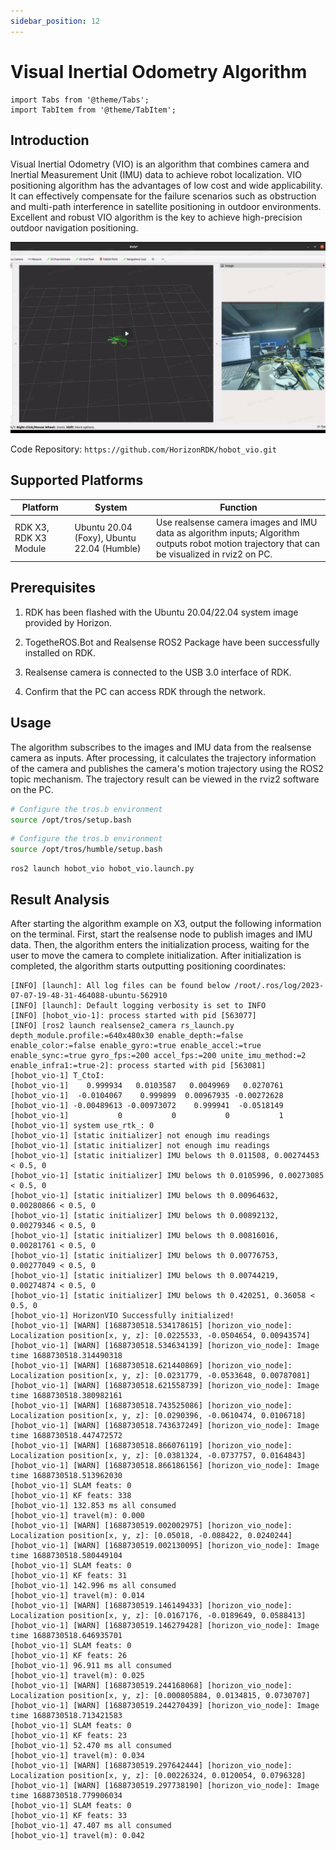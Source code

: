 ```yaml
---
sidebar_position: 12
---
```

# Visual Inertial Odometry Algorithm


```mdx-code-block
import Tabs from '@theme/Tabs';
import TabItem from '@theme/TabItem';
```

## Introduction

Visual Inertial Odometry (VIO) is an algorithm that combines camera and Inertial Measurement Unit (IMU) data to achieve robot localization. VIO positioning algorithm has the advantages of low cost and wide applicability. It can effectively compensate for the failure scenarios such as obstruction and multi-path interference in satellite positioning in outdoor environments. Excellent and robust VIO algorithm is the key to achieve high-precision outdoor navigation positioning.

![](./image/box_adv/hobot_vio_rviz.jpeg)

Code Repository:  `https://github.com/HorizonRDK/hobot_vio.git`

## Supported Platforms

| Platform                       | System | Function                                            |
| ------------------------------ | ---------------- | ------------------------------------------------------------ |
| RDK X3, RDK X3 Module | Ubuntu 20.04 (Foxy), Ubuntu 22.04 (Humble) | Use realsense camera images and IMU data as algorithm inputs; Algorithm outputs robot motion trajectory that can be visualized in rviz2 on PC. |

## Prerequisites

1. RDK has been flashed with the  Ubuntu 20.04/22.04 system image provided by Horizon.

2. TogetheROS.Bot and Realsense ROS2 Package have been successfully installed on RDK.

3. Realsense camera is connected to the USB 3.0 interface of RDK.

4. Confirm that the PC can access RDK through the network.

## Usage

The algorithm subscribes to the images and IMU data from the realsense camera as inputs. After processing, it calculates the trajectory information of the camera and publishes the camera's motion trajectory using the ROS2 topic mechanism. The trajectory result can be viewed in the rviz2 software on the PC. 

<Tabs groupId="tros-distro">
<TabItem value="foxy" label="Foxy">

```bash
# Configure the tros.b environment
source /opt/tros/setup.bash
```

</TabItem>

<TabItem value="humble" label="Humble">

```bash
# Configure the tros.b environment
source /opt/tros/humble/setup.bash
```

</TabItem>

</Tabs>

```shell
ros2 launch hobot_vio hobot_vio.launch.py 
```

## Result Analysis

After starting the algorithm example on X3, output the following information on the terminal. First, start the realsense node to publish images and IMU data. Then, the algorithm enters the initialization process, waiting for the user to move the camera to complete initialization. After initialization is completed, the algorithm starts outputting positioning coordinates:

```text
[INFO] [launch]: All log files can be found below /root/.ros/log/2023-07-07-19-48-31-464088-ubuntu-562910
[INFO] [launch]: Default logging verbosity is set to INFO
[INFO] [hobot_vio-1]: process started with pid [563077]
[INFO] [ros2 launch realsense2_camera rs_launch.py  depth_module.profile:=640x480x30 enable_depth:=false enable_color:=false enable_gyro:=true enable_accel:=true enable_sync:=true gyro_fps:=200 accel_fps:=200 unite_imu_method:=2 enable_infra1:=true-2]: process started with pid [563081]
[hobot_vio-1] T_CtoI:
[hobot_vio-1]    0.999934   0.0103587   0.0049969   0.0270761
[hobot_vio-1]  -0.0104067    0.999899  0.00967935 -0.00272628
[hobot_vio-1] -0.00489613 -0.00973072    0.999941  -0.0518149
[hobot_vio-1]           0           0           0           1
[hobot_vio-1] system use_rtk_: 0
[hobot_vio-1] [static initializer] not enough imu readings
[hobot_vio-1] [static initializer] not enough imu readings
[hobot_vio-1] [static initializer] IMU belows th 0.011508, 0.00274453 < 0.5, 0
[hobot_vio-1] [static initializer] IMU belows th 0.0105996, 0.00273085 < 0.5, 0
[hobot_vio-1] [static initializer] IMU belows th 0.00964632, 0.00280866 < 0.5, 0
[hobot_vio-1] [static initializer] IMU belows th 0.00892132, 0.00279346 < 0.5, 0
[hobot_vio-1] [static initializer] IMU belows th 0.00816016, 0.00281761 < 0.5, 0
[hobot_vio-1] [static initializer] IMU belows th 0.00776753, 0.00277049 < 0.5, 0
[hobot_vio-1] [static initializer] IMU belows th 0.00744219, 0.00274874 < 0.5, 0
[hobot_vio-1] [static initializer] IMU belows th 0.420251, 0.36058 < 0.5, 0
[hobot_vio-1] HorizonVIO Successfully initialized!
[hobot_vio-1] [WARN] [1688730518.534178615] [horizon_vio_node]: Localization position[x, y, z]: [0.0225533, -0.0504654, 0.00943574]
[hobot_vio-1] [WARN] [1688730518.534634139] [horizon_vio_node]: Image time 1688730518.314490318
[hobot_vio-1] [WARN] [1688730518.621440869] [horizon_vio_node]: Localization position[x, y, z]: [0.0231779, -0.0533648, 0.00787081]
[hobot_vio-1] [WARN] [1688730518.621558739] [horizon_vio_node]: Image time 1688730518.380982161
[hobot_vio-1] [WARN] [1688730518.743525086] [horizon_vio_node]: Localization position[x, y, z]: [0.0290396, -0.0610474, 0.0106718]
[hobot_vio-1] [WARN] [1688730518.743637249] [horizon_vio_node]: Image time 1688730518.447472572
[hobot_vio-1] [WARN] [1688730518.866076119] [horizon_vio_node]: Localization position[x, y, z]: [0.0381324, -0.0737757, 0.0164843]
[hobot_vio-1] [WARN] [1688730518.866186156] [horizon_vio_node]: Image time 1688730518.513962030
[hobot_vio-1] SLAM feats: 0
[hobot_vio-1] KF feats: 338
[hobot_vio-1] 132.853 ms all consumed
[hobot_vio-1] travel(m): 0.000
[hobot_vio-1] [WARN] [1688730519.002002975] [horizon_vio_node]: Localization position[x, y, z]: [0.05018, -0.088422, 0.0240244]
[hobot_vio-1] [WARN] [1688730519.002130095] [horizon_vio_node]: Image time 1688730518.580449104
[hobot_vio-1] SLAM feats: 0
[hobot_vio-1] KF feats: 31
[hobot_vio-1] 142.996 ms all consumed
[hobot_vio-1] travel(m): 0.014
[hobot_vio-1] [WARN] [1688730519.146149433] [horizon_vio_node]: Localization position[x, y, z]: [0.0167176, -0.0189649, 0.0588413]
[hobot_vio-1] [WARN] [1688730519.146279428] [horizon_vio_node]: Image time 1688730518.646935701
[hobot_vio-1] SLAM feats: 0
[hobot_vio-1] KF feats: 26
[hobot_vio-1] 96.911 ms all consumed
[hobot_vio-1] travel(m): 0.025
[hobot_vio-1] [WARN] [1688730519.244168068] [horizon_vio_node]: Localization position[x, y, z]: [0.000805884, 0.0134815, 0.0730707]
[hobot_vio-1] [WARN] [1688730519.244270439] [horizon_vio_node]: Image time 1688730518.713421583
[hobot_vio-1] SLAM feats: 0
[hobot_vio-1] KF feats: 23
[hobot_vio-1] 52.470 ms all consumed
[hobot_vio-1] travel(m): 0.034
[hobot_vio-1] [WARN] [1688730519.297642444] [horizon_vio_node]: Localization position[x, y, z]: [0.00226324, 0.0120054, 0.0796328]
[hobot_vio-1] [WARN] [1688730519.297738190] [horizon_vio_node]: Image time 1688730518.779906034
[hobot_vio-1] SLAM feats: 0
[hobot_vio-1] KF feats: 33
[hobot_vio-1] 47.407 ms all consumed
[hobot_vio-1] travel(m): 0.042